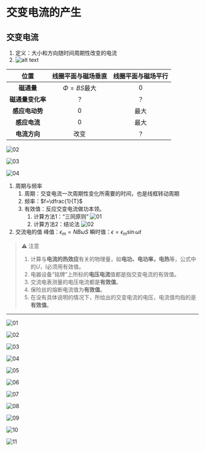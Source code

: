 # 交变电流的产生

## 交变电流

1. 定义：大小和方向随时间周期性改变的电流
2. ![alt text](image-1.png)

| 位置 | 线圈平面与磁场垂直 | 线圈平面与磁场平行 |
|:-----------------:|:-----------------:|:-----------------:|
| **磁通量** | $\Phi = BS$最大 | 0 |
| **磁通量变化率** | ？ | ？ |
| **感应电动势** | 0 | 最大 |
| **感应电流** | 0 | 最大 |
| **电流方向** | 改变 | ？ |

![02](image-2.png)

![03](image-3.png)

![04](image-4.png)

1. 周期与频率
   1. 周期：交变电流一次周期性变化所需要的时间，也是线框转动周期
   2. 频率：$f=\dfrac{1}{T}$
   3. 有效值：反应交变电流做功本领。
      1. 计算方法1：“三同原则”
         ![01](image-11.png)
      2. 计算方法2：结论法
         ![02](image-12.png)
2. 交流电的值
峰值：$\epsilon _m = NB\omega S$
瞬时值：$\epsilon = \epsilon _m\sin \omega t$

> ⚠ 注意
>
> 1. 计算与**电流的热效应**有关的物理量，如**电功、电功率，电热**等，公式中的$U$，$I$必须用有效值。
> 2. 电器设备“铭牌”上所标的**电压电流**值都是指交变电流的有效值。
> 3. 交流电表测量的电压电流都是**有效值**。
> 4. 保险丝的熔断电流值为**有效值**。
> 5. 在没有具体说明的情况下，所给出的交变电流的电压，电流值均指的是**有效值**。

****

![01](image.png)

![02](image-5.png)

![03](image-6.png)

![04](image-7.png)

![05](image-8.png)

![06](image-9.png)

![07](image-10.png)

![08](image-13.png)

![09](image-14.png)

![10](image-15.png)

![11](image-16.png)
